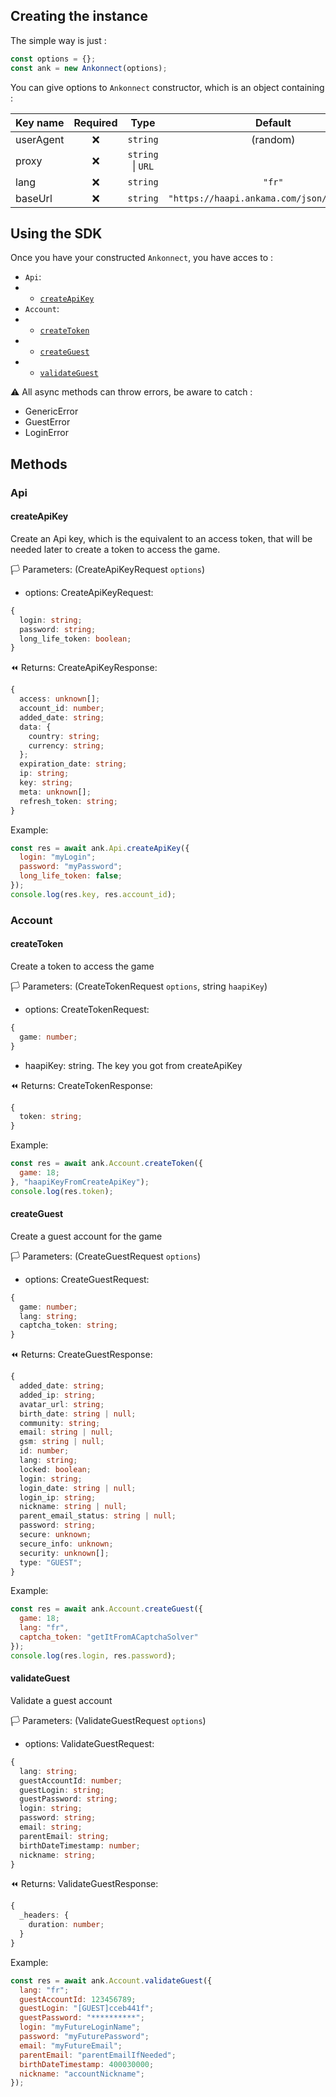 ## Creating the instance

The simple way is just :

```javascript
const options = {};
const ank = new Ankonnect(options);
```

You can give options to `Ankonnect` constructor, which is an object containing :

| Key name  | Required |       Type        |                   Default                   |
| --------- | :------: | :---------------: | :-----------------------------------------: |
| userAgent |    ❌    |     `string`      |                  (random)                   |
| proxy     |    ❌    | `string` \| `URL` |                                             |
| lang      |    ❌    |     `string`      |                   `"fr"`                    |
| baseUrl   |    ❌    |     `string`      | `"https://haapi.ankama.com/json/Ankama/v2"` |

## Using the SDK

Once you have your constructed `Ankonnect`, you have acces to :

- `Api`:
- - [`createApiKey`](#createapikey)
- `Account`:
- - [`createToken`](#createToken)
- - [`createGuest`](#createGuest)
- - [`validateGuest`](#validateGuest)

⚠ All async methods can throw errors, be aware to catch :

- GenericError
- GuestError
- LoginError

## Methods

### Api

#### createApiKey

Create an Api key, which is the equivalent to an access token, that will be needed later to create a token to access the game.

🏳 Parameters: (CreateApiKeyRequest `options`)

- options: CreateApiKeyRequest:

```typescript
{
  login: string;
  password: string;
  long_life_token: boolean;
}
```

⏪ Returns: CreateApiKeyResponse:

```typescript
{
  access: unknown[];
  account_id: number;
  added_date: string;
  data: {
    country: string;
    currency: string;
  };
  expiration_date: string;
  ip: string;
  key: string;
  meta: unknown[];
  refresh_token: string;
}
```

Example:

```javascript
const res = await ank.Api.createApiKey({
  login: "myLogin";
  password: "myPassword";
  long_life_token: false;
});
console.log(res.key, res.account_id);
```

### Account

#### createToken

Create a token to access the game

🏳 Parameters: (CreateTokenRequest `options`, string `haapiKey`)

- options: CreateTokenRequest:

```typescript
{
  game: number;
}
```

- haapiKey: string. The key you got from createApiKey

⏪ Returns: CreateTokenResponse:

```typescript
{
  token: string;
}
```

Example:

```javascript
const res = await ank.Account.createToken({
  game: 18;
}, "haapiKeyFromCreateApiKey");
console.log(res.token);
```

#### createGuest

Create a guest account for the game

🏳 Parameters: (CreateGuestRequest `options`)

- options: CreateGuestRequest:

```typescript
{
  game: number;
  lang: string;
  captcha_token: string;
}
```

⏪ Returns: CreateGuestResponse:

```typescript
{
  added_date: string;
  added_ip: string;
  avatar_url: string;
  birth_date: string | null;
  community: string;
  email: string | null;
  gsm: string | null;
  id: number;
  lang: string;
  locked: boolean;
  login: string;
  login_date: string | null;
  login_ip: string;
  nickname: string | null;
  parent_email_status: string | null;
  password: string;
  secure: unknown;
  secure_info: unknown;
  security: unknown[];
  type: "GUEST";
}
```

Example:

```javascript
const res = await ank.Account.createGuest({
  game: 18;
  lang: "fr",
  captcha_token: "getItFromACaptchaSolver"
});
console.log(res.login, res.password);
```

#### validateGuest

Validate a guest account

🏳 Parameters: (ValidateGuestRequest `options`)

- options: ValidateGuestRequest:

```typescript
{
  lang: string;
  guestAccountId: number;
  guestLogin: string;
  guestPassword: string;
  login: string;
  password: string;
  email: string;
  parentEmail: string;
  birthDateTimestamp: number;
  nickname: string;
}
```

⏪ Returns: ValidateGuestResponse:

```typescript
{
  _headers: {
    duration: number;
  }
}
```

Example:

```javascript
const res = await ank.Account.validateGuest({
  lang: "fr";
  guestAccountId: 123456789;
  guestLogin: "[GUEST]cceb441f";
  guestPassword: "**********";
  login: "myFutureLoginName";
  password: "myFuturePassword";
  email: "myFutureEmail";
  parentEmail: "parentEmailIfNeeded";
  birthDateTimestamp: 400030000;
  nickname: "accountNickname";
});
```
